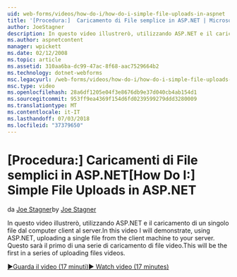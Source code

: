 ```yaml
---
uid: web-forms/videos/how-do-i/how-do-i-simple-file-uploads-in-aspnet
title: '[Procedura:]  Caricamento di File semplice in ASP.NET | Microsoft Docs'
author: JoeStagner
description: In questo video illustrerò, utilizzando ASP.NET e il caricamento di un singolo file dal computer client al server. Questo sarà il primo di una serie di caricamento...
ms.author: aspnetcontent
manager: wpickett
ms.date: 02/12/2008
ms.topic: article
ms.assetid: 310aa6ba-dc99-47ac-8f68-aac7529664b2
ms.technology: dotnet-webforms
msc.legacyurl: /web-forms/videos/how-do-i/how-do-i-simple-file-uploads-in-aspnet
msc.type: video
ms.openlocfilehash: 28a6df1205e04f3e8676db9e37d040cb4ab154d1
ms.sourcegitcommit: 953ff9ea4369f154d6fd0239599279ddd3280009
ms.translationtype: MT
ms.contentlocale: it-IT
ms.lasthandoff: 07/03/2018
ms.locfileid: "37379650"
---
```

<a name="how-do-i--simple-file-uploads-in-aspnet"></a><span data-ttu-id="d93d0-104">[Procedura:]  Caricamenti di File semplici in ASP.NET</span><span class="sxs-lookup"><span data-stu-id="d93d0-104">[How Do I:]  Simple File Uploads in ASP.NET</span></span>
====================
<span data-ttu-id="d93d0-105">da [Joe Stagner](https://github.com/JoeStagner)</span><span class="sxs-lookup"><span data-stu-id="d93d0-105">by [Joe Stagner](https://github.com/JoeStagner)</span></span>

<span data-ttu-id="d93d0-106">In questo video illustrerò, utilizzando ASP.NET e il caricamento di un singolo file dal computer client al server.</span><span class="sxs-lookup"><span data-stu-id="d93d0-106">In this video I will demonstrate, using ASP.NET, uploading a single file from the client machine to your server.</span></span> <span data-ttu-id="d93d0-107">Questo sarà il primo di una serie di caricamento di file video.</span><span class="sxs-lookup"><span data-stu-id="d93d0-107">This will be the first in a series of uploading files videos.</span></span>

[<span data-ttu-id="d93d0-108">&#9654;Guarda il video (17 minuti)</span><span class="sxs-lookup"><span data-stu-id="d93d0-108">&#9654; Watch video (17 minutes)</span></span>](https://channel9.msdn.com/Blogs/ASP-NET-Site-Videos/how-do-i-simple-file-uploads-in-aspnet)
